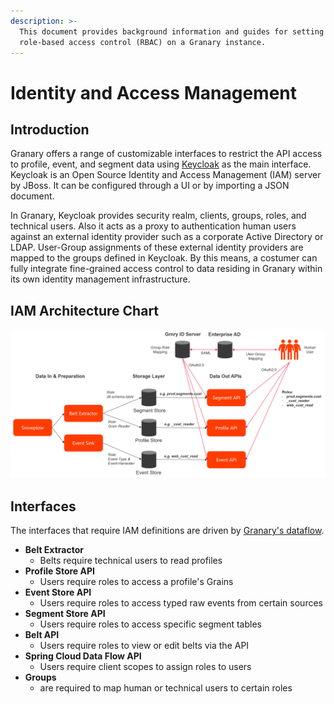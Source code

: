 ```yaml
---
description: >-
  This document provides background information and guides for setting up
  role-based access control (RBAC) on a Granary instance.
---
```


# Identity and Access Management

## Introduction

Granary offers a range of customizable interfaces to restrict the API access to profile, event, and segment data using [Keycloak](https://www.keycloak.org/about.html) as the main interface. Keycloak is an Open Source Identity and Access Management \(IAM\) server by JBoss. It can be configured through a UI or by importing a JSON document.

In Granary, Keycloak provides security realm, clients, groups, roles, and technical users. Also it acts as a proxy to authentication human users against an external identity provider such as a corporate Active Directory or LDAP. User-Group assignments of these external identity providers are mapped to the groups defined in Keycloak. By this means, a costumer can fully integrate fine-grained access control to data residing in Granary within its own identity management infrastructure.

## IAM Architecture Chart

![Functional Overview of IAM Architecture](../../.gitbook/assets/image%20%2815%29.png)

## Interfaces

The interfaces that require IAM definitions are driven by [Granary's dataflow](../../developer-reference/dataflow/).

* **Belt Extractor**
  * Belts require technical users to read profiles
* **Profile Store API**
  * Users require roles to access a profile's Grains
* **Event Store API**
  * Users require roles to access typed raw events from certain sources
* **Segment Store API**
  * Users require roles to access specific segment tables
* **Belt API**
  * Users require roles to view or edit belts via the API
* **Spring Cloud Data Flow API**
  * Users require client scopes to assign roles to users
* **Groups**
  * are required to map human or technical users to certain roles




